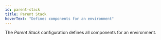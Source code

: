 ```yaml
---
id: parent-stack
title: Parent Stack
hoverText: "Defines components for an environment"
---
```

The *Parent Stack* configuration defines all components for an environment.

